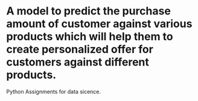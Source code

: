# A model to predict the purchase amount of customer against various products which will help them to create personalized offer for customers against different products.
Python Assignments for data sicence.
